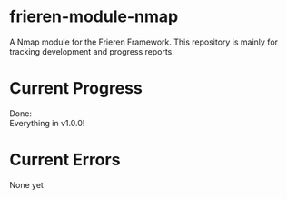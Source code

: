 # frieren-module-nmap
A Nmap module for the Frieren Framework. This repository is mainly for tracking development and progress reports.
# Current Progress
Done: <br>
Everything in v1.0.0!
# Current Errors
None yet
